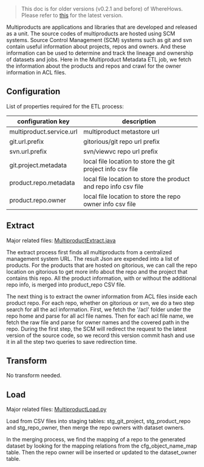 > This doc is for older versions (v0.2.1 and before) of WhereHows. Please refer to [this](https://github.com/linkedin/WhereHows/blob/master/wherehows-etl/README.md) for the latest version.

Multiproducts are applications and libraries that are developed and released as a unit. The source codes of multiproducts are hosted using SCM systems. Source Control Management (SCM) systems such as git and svn contain useful information about projects, repos and owners. And these information can be used to determine and track the lineage and ownership of datasets and jobs. Here in the Multiproduct Metadata ETL job, we fetch the information about the products and repos and crawl for the owner information in ACL files. 

## Configuration
List of properties required for the ETL process:

| configuration key | description|
|---|---|
| multiproduct.service.url | multiproduct metastore url|
| git.url.prefix | gitorious/git repo url prefix |
| svn.url.prefix | svn/viewvc repo url prefix |
| git.project.metadata | local file location to store the git project info csv file |
| product.repo.metadata | local file location to store the product and repo info csv file |
| product.repo.owner | local file location to store the repo owner info csv file |

## Extract
Major related files: [MultiproductExtract.java](https://github.com/linkedin/WhereHows/blob/master/metadata-etl/src/main/java/metadata/etl/git/MultiproductExtract.java)

The extract process first finds all multiproducts from a centralized management system URL. The result Json are expended into a list of products. For the products that are hosted on gitorious, we can call the repo location on gitorious to get more info about the repo and the project that contains this repo. All the product information, with or without the additional repo info, is merged into product_repo CSV file. 

The next thing is to extract the owner information from ACL files inside each product repo. For each repo, whether on gitorious or svn, we do a two step search for all the acl information. First, we fetch the '/acl' folder under the repo home and parse for all acl file names. Then for each acl file name, we fetch the raw file and parse for owner names and the covered path in the repo. During the first step, the SCM will redirect the request to the latest version of the source code, so we record this version commit hash and use it in all the step two queries to save redirection time.

## Transform
No transform needed.

## Load
Major related files: [MultiproductLoad.py](https://github.com/linkedin/WhereHows/blob/master/metadata-etl/src/main/resources/jython/MultiproductLoad.py)

Load from CSV files into staging tables: stg_git_project, stg_product_repo and stg_repo_owner, then merge the repo owners with dataset owners.

In the merging process, we find the mapping of a repo to the generated dataset by looking for the mapping relations from the cfg_object_name_map table. Then the repo owner will be inserted or updated to the dataset_owner table.

